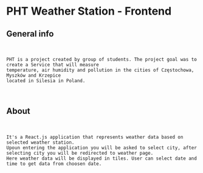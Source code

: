 # **PHT Weather Station - Frontend**

## **General info**

<br>

    PHT is a project created by group of students. The project goal was to create a Service that will measure
    temperature, air humidity and pollution in the cities of Częstochowa, Myszków and Krzepice
    located in Silesia in Poland.

<br>

## **About**

<br>
    
    It's a React.js application that represents weather data based on selected weather station. 
    Upoun entering the application you will be asked to select city, after selecting city you will be redirected to weather page. 
    Here weather data will be displayed in tiles. User can select date and time to get data from choosen date.
<br>
